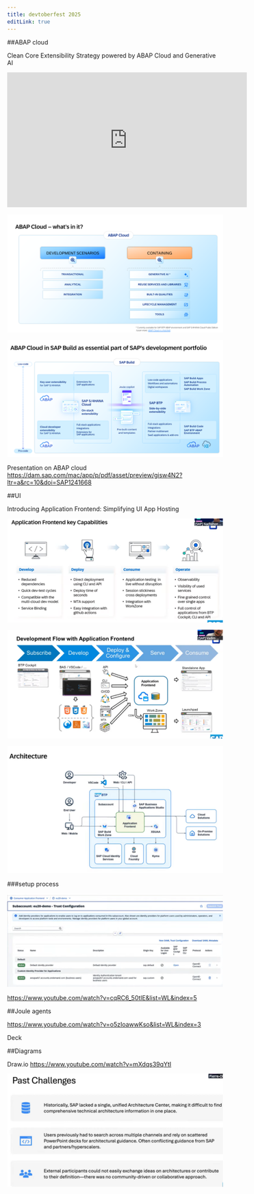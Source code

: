 ```yaml
---
title: devtoberfest 2025
editLink: true
---
```


##ABAP cloud

Clean Core Extensibility Strategy powered by ABAP Cloud and Generative AI

<iframe width="560" height="315" src="https://www.youtube.com/embed/Zmo7YU9BUlc" title="ABAP Cloud and Generative AI" frameborder="0" allow="accelerometer; autoplay; clipboard-write; encrypted-media; gyroscope; picture-in-picture" allowfullscreen></iframe>

![abap cloud](image.png)

![abap cloud overview](image-1.png)

Presentation on ABAP cloud https://dam.sap.com/mac/app/p/pdf/asset/preview/gisw4N2?ltr=a&rc=10&doi=SAP1241668


##UI

Introducing Application Frontend: Simplifying UI App Hosting

![UI service](image-2.png)

![frontend flow](image-3.png)

![architecture](image-4.png)

###setup process

![alt text](image-5.png)

https://www.youtube.com/watch?v=cqRC6_50tlE&list=WL&index=5


##Joule agents

https://www.youtube.com/watch?v=o5zIoawwKso&list=WL&index=3

Deck 

##Diagrams

Draw.io https://www.youtube.com/watch?v=mXdqs39qYtI

![architecture_center](image-6.png)